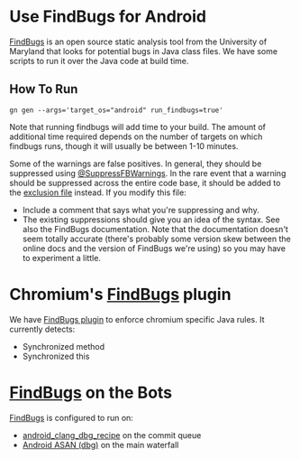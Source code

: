 # Use FindBugs for Android

[FindBugs](http://findbugs.sourceforge.net) is an open source static analysis
tool from the University of Maryland that looks for potential bugs in Java class
files. We have some scripts to run it over the Java code at build time.

## How To Run

    gn gen --args='target_os="android" run_findbugs=true'

Note that running findbugs will add time to your build. The amount of additional
time required depends on the number of targets on which findbugs runs, though it
will usually be between 1-10 minutes.

Some of the warnings are false positives. In general, they should be suppressed
using
[@SuppressFBWarnings](https://code.google.com/p/chromium/codesearch#chromium/src/base/android/java/src/org/chromium/base/annotations/SuppressFBWarnings.java).
In the rare event that a warning should be suppressed across the entire
code base, it should be added to the
[exclusion file](https://code.google.com/p/chromium/codesearch#chromium/src/build/android/findbugs_filter/findbugs_exclude.xml)
instead. If you modify this file:

*   Include a comment that says what you're suppressing and why.
*   The existing suppressions should give you an idea of the syntax. See also
    the FindBugs documentation. Note that the documentation doesn't seem totally
    accurate (there's probably some version skew between the online docs and the
    version of FindBugs we're using) so you may have to experiment a little.

# Chromium's [FindBugs](http://findbugs.sourceforge.net) plugin

We have
[FindBugs plugin](https://code.google.com/p/chromium/codesearch#chromium/src/tools/android/findbugs_plugin/)
to enforce chromium specific Java rules. It currently detects:

*   Synchronized method
*   Synchronized this

# [FindBugs](http://findbugs.sourceforge.net) on the Bots

[FindBugs](http://findbugs.sourceforge.net) is configured to run on:

*   [android_clang_dbg_recipe](https://build.chromium.org/p/tryserver.chromium.linux/builders/android_clang_dbg_recipe)
    on the commit queue
*   [Android ASAN (dbg)](https://build.chromium.org/p/chromium.android/builders/Android%20ASAN%20%28dbg%29)
    on the main waterfall
